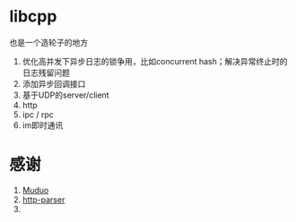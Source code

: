 # libcpp
也是一个造轮子的地方



1. 优化高并发下异步日志的锁争用，比如concurrent hash；解决异常终止时的日志残留问题
2. 添加异步回调接口
3. 基于UDP的server/client
4. http
5. ipc / rpc
6. im即时通讯



# 感谢

1. [Muduo]( https://github.com/chenshuo/muduo )
2. [http-parser]( https://github.com/nodejs/http-parser )
3. 